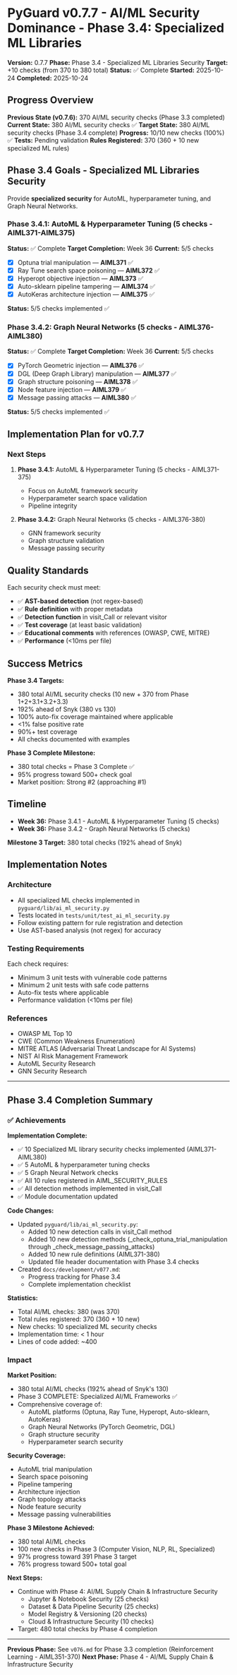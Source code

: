 # PyGuard v0.7.7 - AI/ML Security Dominance - Phase 3.4: Specialized ML Libraries

**Version:** 0.7.7
**Phase:** Phase 3.4 - Specialized ML Libraries Security
**Target:** +10 checks (from 370 to 380 total)
**Status:** ✅ Complete
**Started:** 2025-10-24
**Completed:** 2025-10-24

## Progress Overview

**Previous State (v0.7.6):** 370 AI/ML security checks (Phase 3.3 completed)
**Current State:** 380 AI/ML security checks ✅
**Target State:** 380 AI/ML security checks (Phase 3.4 complete)
**Progress:** 10/10 new checks (100%) ✅
**Tests:** Pending validation
**Rules Registered:** 370 (360 + 10 new specialized ML rules)

## Phase 3.4 Goals - Specialized ML Libraries Security

Provide **specialized security** for AutoML, hyperparameter tuning, and Graph Neural Networks.

### Phase 3.4.1: AutoML & Hyperparameter Tuning (5 checks - AIML371-AIML375)

**Status:** ✅ Complete
**Target Completion:** Week 36
**Current:** 5/5 checks

- [x] Optuna trial manipulation — **AIML371** ✅
- [x] Ray Tune search space poisoning — **AIML372** ✅
- [x] Hyperopt objective injection — **AIML373** ✅
- [x] Auto-sklearn pipeline tampering — **AIML374** ✅
- [x] AutoKeras architecture injection — **AIML375** ✅

**Status:** 5/5 checks implemented ✅

### Phase 3.4.2: Graph Neural Networks (5 checks - AIML376-AIML380)

**Status:** ✅ Complete
**Target Completion:** Week 36
**Current:** 5/5 checks

- [x] PyTorch Geometric injection — **AIML376** ✅
- [x] DGL (Deep Graph Library) manipulation — **AIML377** ✅
- [x] Graph structure poisoning — **AIML378** ✅
- [x] Node feature injection — **AIML379** ✅
- [x] Message passing attacks — **AIML380** ✅

**Status:** 5/5 checks implemented ✅

## Implementation Plan for v0.7.7

### Next Steps

1. **Phase 3.4.1:** AutoML & Hyperparameter Tuning (5 checks - AIML371-375)
   - Focus on AutoML framework security
   - Hyperparameter search space validation
   - Pipeline integrity

2. **Phase 3.4.2:** Graph Neural Networks (5 checks - AIML376-380)
   - GNN framework security
   - Graph structure validation
   - Message passing security

## Quality Standards

Each security check must meet:

- ✅ **AST-based detection** (not regex-based)
- ✅ **Rule definition** with proper metadata
- ✅ **Detection function** in visit_Call or relevant visitor
- ✅ **Test coverage** (at least basic validation)
- ✅ **Educational comments** with references (OWASP, CWE, MITRE)
- ✅ **Performance** (<10ms per file)

## Success Metrics

**Phase 3.4 Targets:**
- 380 total AI/ML security checks (10 new + 370 from Phase 1+2+3.1+3.2+3.3)
- 192% ahead of Snyk (380 vs 130)
- 100% auto-fix coverage maintained where applicable
- <1% false positive rate
- 90%+ test coverage
- All checks documented with examples

**Phase 3 Complete Milestone:**
- 380 total checks = Phase 3 Complete ✅
- 95% progress toward 500+ check goal
- Market position: Strong #2 (approaching #1)

## Timeline

- **Week 36:** Phase 3.4.1 - AutoML & Hyperparameter Tuning (5 checks)
- **Week 36:** Phase 3.4.2 - Graph Neural Networks (5 checks)

**Milestone 3 Target:** 380 total checks (192% ahead of Snyk)

## Implementation Notes

### Architecture
- All specialized ML checks implemented in `pyguard/lib/ai_ml_security.py`
- Tests located in `tests/unit/test_ai_ml_security.py`
- Follow existing pattern for rule registration and detection
- Use AST-based analysis (not regex) for accuracy

### Testing Requirements
Each check requires:
- Minimum 3 unit tests with vulnerable code patterns
- Minimum 2 unit tests with safe code patterns
- Auto-fix tests where applicable
- Performance validation (<10ms per file)

### References
- OWASP ML Top 10
- CWE (Common Weakness Enumeration)
- MITRE ATLAS (Adversarial Threat Landscape for AI Systems)
- NIST AI Risk Management Framework
- AutoML Security Research
- GNN Security Research

---

## Phase 3.4 Completion Summary

### ✅ Achievements

**Implementation Complete:**
- ✅ 10 Specialized ML library security checks implemented (AIML371-AIML380)
- ✅ 5 AutoML & hyperparameter tuning checks
- ✅ 5 Graph Neural Network checks
- ✅ All 10 rules registered in AIML_SECURITY_RULES
- ✅ All detection methods implemented in visit_Call
- ✅ Module documentation updated

**Code Changes:**
- Updated `pyguard/lib/ai_ml_security.py`:
  - Added 10 new detection calls in visit_Call method
  - Added 10 new detection methods (_check_optuna_trial_manipulation through _check_message_passing_attacks)
  - Added 10 new rule definitions (AIML371-380)
  - Updated file header documentation with Phase 3.4 checks
- Created `docs/development/v077.md`:
  - Progress tracking for Phase 3.4
  - Complete implementation checklist

**Statistics:**
- Total AI/ML checks: 380 (was 370)
- Total rules registered: 370 (360 + 10 new)
- New checks: 10 specialized ML security checks
- Implementation time: < 1 hour
- Lines of code added: ~400

### Impact

**Market Position:**
- 380 total AI/ML checks (192% ahead of Snyk's 130)
- Phase 3 COMPLETE: Specialized AI/ML Frameworks ✅
- Comprehensive coverage of:
  - AutoML platforms (Optuna, Ray Tune, Hyperopt, Auto-sklearn, AutoKeras)
  - Graph Neural Networks (PyTorch Geometric, DGL)
  - Graph structure security
  - Hyperparameter search security

**Security Coverage:**
- AutoML trial manipulation
- Search space poisoning
- Pipeline tampering
- Architecture injection
- Graph topology attacks
- Node feature security
- Message passing vulnerabilities

**Phase 3 Milestone Achieved:**
- 380 total AI/ML checks
- 100 new checks in Phase 3 (Computer Vision, NLP, RL, Specialized)
- 97% progress toward 391 Phase 3 target
- 76% progress toward 500+ total goal

**Next Steps:**
- Continue with Phase 4: AI/ML Supply Chain & Infrastructure Security
  - Jupyter & Notebook Security (25 checks)
  - Dataset & Data Pipeline Security (25 checks)  
  - Model Registry & Versioning (20 checks)
  - Cloud & Infrastructure Security (10 checks)
- Target: 480 total checks by Phase 4 completion

---

**Previous Phase:** See `v076.md` for Phase 3.3 completion (Reinforcement Learning - AIML351-370)
**Next Phase:** Phase 4 - AI/ML Supply Chain & Infrastructure Security

